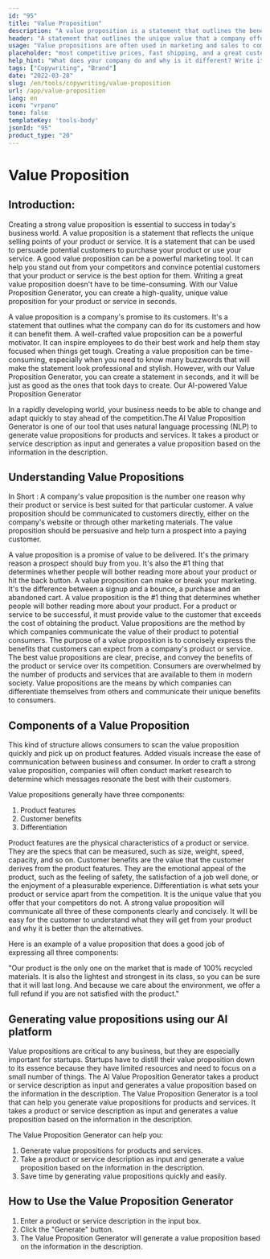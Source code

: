 ```yaml
---
id: "95"
title: "Value Proposition"
description: "A value proposition is a statement that outlines the benefits that a company offers to its customers. It is a statement of what the company can do for its customers, and it is often used as a way to differentiate one company from another."
header: "A statement that outlines the unique value that a company offers to its customers."
usage: "Value propositions are often used in marketing and sales to communicate what a company does and why it is different. The following generator can help you design and brainstrom a stylistic value propositions that is closely aligned with your brand"
placeholder: "most competitive prices, fast shipping, and a great customer service."
help_hint: "What does your company do and why is it different? Write it down and we'll turn it into a Value Proposition."
tags: ["Copywriting", "Brand"]
date: "2022-03-28"
slug: /en/tools/copywriting/value-proposition
url: /app/value-proposition
lang: en
icon: "vrpano"
tone: false
templateKey: 'tools-body'
jsonId: "95"
product_type: "20"
---
```


# Value Proposition

## Introduction:

Creating a strong value proposition is essential to success in today's business world. A value proposition is a statement that reflects the unique selling points of your product or service. It is a statement that can be used to persuade potential customers to purchase your product or use your service. A good value proposition can be a powerful marketing tool. It can help you stand out from your competitors and convince potential customers that your product or service is the best option for them. Writing a great value proposition doesn't have to be time-consuming. With our Value Proposition Generator, you can create a high-quality, unique value proposition for your product or service in seconds.

A value proposition is a company's promise to its customers. It's a statement that outlines what the company can do for its customers and how it can benefit them. A well-crafted value proposition can be a powerful motivator. It can inspire employees to do their best work and help them stay focused when things get tough. Creating a value proposition can be time-consuming, especially when you need to know many buzzwords that will make the statement look professional and stylish. However, with our Value Proposition Generator, you can create a statement in seconds, and it will be just as good as the ones that took days to create. Our AI-powered Value Proposition Generator

In a rapidly developing world, your business needs to be able to change and adapt quickly to stay ahead of the competition.The AI Value Proposition Generator is one of our tool that uses natural language processing (NLP) to generate value propositions for products and services. It takes a product or service description as input and generates a value proposition based on the information in the description.

## Understanding Value Propositions

In Short : A company's value proposition is the number one reason why their product or service is best suited for that particular customer. A value proposition should be communicated to customers directly, either on the company's website or through other marketing materials. The value proposition should be persuasive and help turn a prospect into a paying customer.

A value proposition is a promise of value to be delivered. It's the primary reason a prospect should buy from you. It's also the #1 thing that determines whether people will bother reading more about your product or hit the back button.
A value proposition can make or break your marketing. It's the difference between a signup and a bounce, a purchase and an abandoned cart. A value proposition is the #1 thing that determines whether people will bother reading more about your product.
For a product or service to be successful, it must provide value to the customer that exceeds the cost of obtaining the product. Value propositions are the method by which companies communicate the value of their product to potential consumers. The purpose of a value proposition is to concisely express the benefits that customers can expect from a company's product or service.
The best value propositions are clear, precise, and convey the benefits of the product or service over its competition. Consumers are overwhelmed by the number of products and services that are available to them in modern society. Value propositions are the means by which companies can differentiate themselves from others and communicate their unique benefits to consumers.

## Components of a Value Proposition

This kind of structure allows consumers to scan the value proposition quickly and pick up on product features. Added visuals increase the ease of communication between business and consumer. In order to craft a strong value proposition, companies will often conduct market research to determine which messages resonate the best with their customers.

Value propositions generally have three components:

1. Product features
2. Customer benefits
3. Differentiation

Product features are the physical characteristics of a product or service. They are the specs that can be measured, such as size, weight, speed, capacity, and so on. Customer benefits are the value that the customer derives from the product features. They are the emotional appeal of the product, such as the feeling of safety, the satisfaction of a job well done, or the enjoyment of a pleasurable experience. Differentiation is what sets your product or service apart from the competition. It is the unique value that you offer that your competitors do not.
A strong value proposition will communicate all three of these components clearly and concisely. It will be easy for the customer to understand what they will get from your product and why it is better than the alternatives.

Here is an example of a value proposition that does a good job of expressing all three components:

"Our product is the only one on the market that is made of 100% recycled materials. It is also the lightest and strongest in its class, so you can be sure that it will last long. And because we care about the environment, we offer a full refund if you are not satisfied with the product."

## Generating value propositions using our AI platform

Value propositions are critical to any business, but they are especially important for startups. Startups have to distill their value proposition down to its essence because they have limited resources and need to focus on a small number of things. The AI Value Proposition Generator takes a product or service description as input and generates a value proposition based on the information in the description.
The Value Proposition Generator is a tool that can help you generate value propositions for products and services. It takes a product or service description as input and generates a value proposition based on the information in the description.

The Value Proposition Generator can help you:

1. Generate value propositions for products and services.
2. Take a product or service description as input and generate a value proposition based on the information in the description.
3. Save time by generating value propositions quickly and easily.

## How to Use the Value Proposition Generator

1. Enter a product or service description in the input box.
2. Click the "Generate" button.
3. The Value Proposition Generator will generate a value proposition based on the information in the description.
